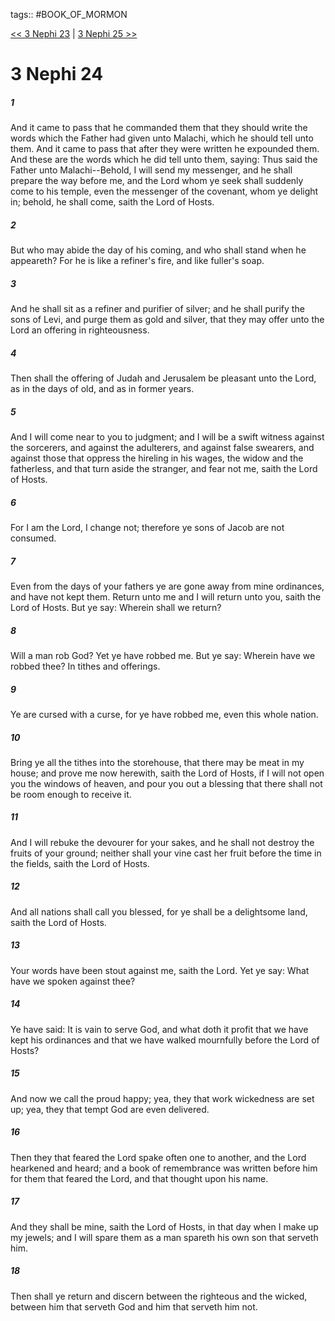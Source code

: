 tags:: #BOOK_OF_MORMON

[<< 3 Nephi 23](BOOK_OF_MORMON/11_3_Nephi/3_Nephi_23.md) | [3 Nephi 25 >>](BOOK_OF_MORMON/11_3_Nephi/3_Nephi_25.md)

# 3 Nephi 24

##### 1

And it came to pass that he commanded them that they should write the words which the Father had given unto Malachi, which he should tell unto them. And it came to pass that after they were written he expounded them. And these are the words which he did tell unto them, saying: Thus said the Father unto Malachi--Behold, I will send my messenger, and he shall prepare the way before me, and the Lord whom ye seek shall suddenly come to his temple, even the messenger of the covenant, whom ye delight in; behold, he shall come, saith the Lord of Hosts.

##### 2

But who may abide the day of his coming, and who shall stand when he appeareth? For he is like a refiner's fire, and like fuller's soap.

##### 3

And he shall sit as a refiner and purifier of silver; and he shall purify the sons of Levi, and purge them as gold and silver, that they may offer unto the Lord an offering in righteousness.

##### 4

Then shall the offering of Judah and Jerusalem be pleasant unto the Lord, as in the days of old, and as in former years.

##### 5

And I will come near to you to judgment; and I will be a swift witness against the sorcerers, and against the adulterers, and against false swearers, and against those that oppress the hireling in his wages, the widow and the fatherless, and that turn aside the stranger, and fear not me, saith the Lord of Hosts.

##### 6

For I am the Lord, I change not; therefore ye sons of Jacob are not consumed.

##### 7

Even from the days of your fathers ye are gone away from mine ordinances, and have not kept them. Return unto me and I will return unto you, saith the Lord of Hosts. But ye say: Wherein shall we return?

##### 8

Will a man rob God? Yet ye have robbed me. But ye say: Wherein have we robbed thee? In tithes and offerings.

##### 9

Ye are cursed with a curse, for ye have robbed me, even this whole nation.

##### 10

Bring ye all the tithes into the storehouse, that there may be meat in my house; and prove me now herewith, saith the Lord of Hosts, if I will not open you the windows of heaven, and pour you out a blessing that there shall not be room enough to receive it.

##### 11

And I will rebuke the devourer for your sakes, and he shall not destroy the fruits of your ground; neither shall your vine cast her fruit before the time in the fields, saith the Lord of Hosts.

##### 12

And all nations shall call you blessed, for ye shall be a delightsome land, saith the Lord of Hosts.

##### 13

Your words have been stout against me, saith the Lord. Yet ye say: What have we spoken against thee?

##### 14

Ye have said: It is vain to serve God, and what doth it profit that we have kept his ordinances and that we have walked mournfully before the Lord of Hosts?

##### 15

And now we call the proud happy; yea, they that work wickedness are set up; yea, they that tempt God are even delivered.

##### 16

Then they that feared the Lord spake often one to another, and the Lord hearkened and heard; and a book of remembrance was written before him for them that feared the Lord, and that thought upon his name.

##### 17

And they shall be mine, saith the Lord of Hosts, in that day when I make up my jewels; and I will spare them as a man spareth his own son that serveth him.

##### 18

Then shall ye return and discern between the righteous and the wicked, between him that serveth God and him that serveth him not.
